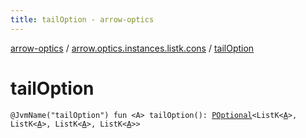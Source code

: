 ```yaml
---
title: tailOption - arrow-optics
---
```


[arrow-optics](../index.html) / [arrow.optics.instances.listk.cons](index.html) / [tailOption](./tail-option.html)

# tailOption

`@JvmName("tailOption") fun <A> tailOption(): `[`POptional`](../arrow.optics/-p-optional/index.html)`<ListK<`[`A`](tail-option.html#A)`>, ListK<`[`A`](tail-option.html#A)`>, ListK<`[`A`](tail-option.html#A)`>, ListK<`[`A`](tail-option.html#A)`>>`